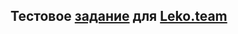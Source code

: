 ## Тестовое [задание](https://eugeneandrievsky.github.io/Leko-Test/) для [Leko.team](https://leko.team/)
